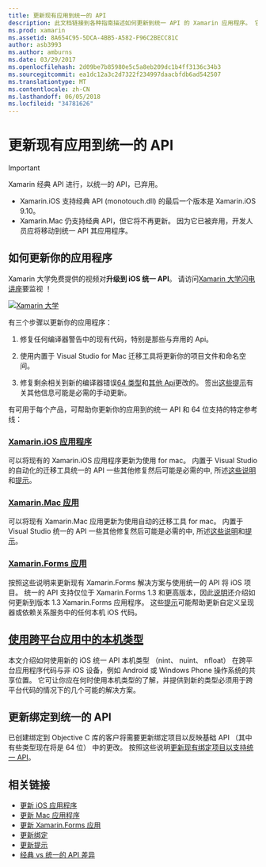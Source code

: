 ```yaml
---
title: 更新现有应用到统一的 API
description: 此文档链接到各种指南描述如何更新到统一 API 的 Xamarin 应用程序。 它讨论 Xamarin.iOS 应用程序，Xamarin.Mac 应用。 Xamarin.Forms 应用，在跨平台应用和绑定项目中的本机类型。
ms.prod: xamarin
ms.assetid: 8A654C95-5DCA-4BB5-A582-F96C2BECC81C
author: asb3993
ms.author: amburns
ms.date: 03/29/2017
ms.openlocfilehash: 2d09be7b85980e5c5a8eb209dc1b4ff3136c34b3
ms.sourcegitcommit: ea1dc12a3c2d7322f234997daacbfdb6ad542507
ms.translationtype: MT
ms.contentlocale: zh-CN
ms.lasthandoff: 06/05/2018
ms.locfileid: "34781626"
---
```

# <a name="updating-existing-apps-to-the-unified-api"></a>更新现有应用到统一的 API

> [!IMPORTANT]
> Xamarin 经典 API 进行，以统一的 API，已弃用。 
> - Xamarin.iOS 支持经典 API (monotouch.dll) 的最后一个版本是 Xamarin.iOS 9.10。
> - Xamarin.Mac 仍支持经典 API，但它将不再更新。 因为它已被弃用，开发人员应将移动到统一 API 其应用程序。

## <a name="how-to-update-your-apps"></a>如何更新你的应用程序

Xamarin 大学免费提供的视频对**升级到 iOS 统一 API**。 请访问[Xamarin 大学闪电讲座](http://university.xamarin.com/lightninglectures)要监视 ！

[ ![](updating-apps-images/xamu-video-sml.png "Xamarin 大学")](http://university.xamarin.com/lightninglectures)

有三个步骤以更新你的应用程序：

1. 修复任何编译器警告中的现有代码，特别是那些与弃用的 Api。

2. 使用内置于 Visual Studio for Mac 迁移工具将更新你的项目文件和命名空间。

3. 修复剩余相关到新的编译器错误[64 类型](~/cross-platform/macios/nativetypes.md)和[其他 Api](~/cross-platform/macios/unified/overview.md#deprecated-typos)更改的。 签出[这些提示](~/cross-platform/macios/unified/updating-tips.md)有关其他信息可能是必需的手动更新。

有可用于每个产品，可帮助你更新你的应用到的统一 API 和 64 位支持的特定参考线：

### <a name="xamarinios-appscross-platformmaciosunifiedupdating-ios-appsmd"></a>[Xamarin.iOS 应用程序](~/cross-platform/macios/unified/updating-ios-apps.md)

可以将现有的 Xamarin.iOS 应用程序更新为使用 for mac。 内置于 Visual Studio 的自动化的迁移工具统一的 API 一些其他修复然后可能是必需的中, 所述[这些说明](~/cross-platform/macios/unified/updating-ios-apps.md)和[提示](~/cross-platform/macios/unified/updating-tips.md)。

###  <a name="xamarinmac-appscross-platformmaciosunifiedupdating-mac-appsmd"></a>[Xamarin.Mac 应用](~/cross-platform/macios/unified/updating-mac-apps.md)

可以将现有 Xamarin.Mac 应用更新为使用自动的迁移工具 for mac。 内置于 Visual Studio 统一的 API 一些其他修复然后可能是必需的中, 所述[这些说明](~/cross-platform/macios/unified/updating-mac-apps.md)和[提示](~/cross-platform/macios/unified/updating-tips.md)。

###  <a name="xamarinforms-appscross-platformmaciosunifiedupdating-xamarin-forms-appsmd"></a>[Xamarin.Forms 应用](~/cross-platform/macios/unified/updating-xamarin-forms-apps.md)

按照这些说明来更新现有 Xamarin.Forms 解决方案与使用统一的 API 将 iOS 项目。 统一的 API 支持仅位于 Xamarin.Forms 1.3 和更高版本，因此[说明](~/cross-platform/macios/unified/updating-xamarin-forms-apps.md)还介绍如何更新到版本 1.3 Xamarin.Forms 应用程序。 这些[提示](~/cross-platform/macios/unified/updating-tips.md)可能帮助更新自定义呈现器或依赖关系服务中的任何本机 iOS 代码。

## <a name="working-with-native-types-in-cross-platform-appscross-platformmaciosnativetypesmd"></a>[使用跨平台应用中的本机类型](~/cross-platform/macios/nativetypes.md)

本文介绍如何使用新的 iOS 统一 API 本机类型 （nint、 nuint、 nfloat） 在跨平台应用程序代码与非 iOS 设备，例如 Android 或 Windows Phone 操作系统的共享位置。 它可让你应在何时使用本机类型的了解，并提供到新的类型必须用于跨平台代码的情况下的几个可能的解决方案。

## <a name="update-bindings-to-the-unified-api"></a>更新绑定到统一的 API

已创建绑定到 Objective C 库的客户将需要更新绑定项目以反映基础 API （其中有些类型现在将是 64 位） 中的更改。
按照这些说明[更新现有绑定项目以支持统一 API](~/cross-platform/macios/unified/update-binding.md)。

## <a name="related-links"></a>相关链接

- [更新 iOS 应用程序](~/cross-platform/macios/unified/updating-ios-apps.md)
- [更新 Mac 应用程序](~/cross-platform/macios/unified/updating-mac-apps.md)
- [更新 Xamarin.Forms 应用](~/cross-platform/macios/unified/updating-xamarin-forms-apps.md)
- [更新绑定](~/cross-platform/macios/unified/update-binding.md)
- [更新提示](~/cross-platform/macios/unified/updating-tips.md)
- [经典 vs 统一的 API 差异](https://developer.xamarin.com/releases/ios/api_changes/classic-vs-unified-8.6.0/)
